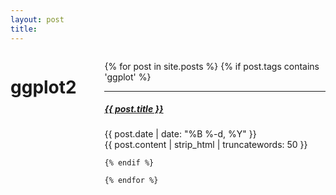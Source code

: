 ```yaml
---
layout: post
title: 
---
```


<div class="twelve columns"> 
 <h1 class="content-listing-header sans">ggplot2</h1>
  
  <ul class="content">
    {% for post in site.posts %}
    {% if post.tags contains 'ggplot' %}
        <hr class="slender">
        <a href="{{ post.url }}"><h5 class="contrast">{{ post.title }}</h5></a>
        <span class="smaller">{{ post.date | date: "%B %-d, %Y" }}</span>  <br/>
   {{ post.content | strip_html | truncatewords: 50 }}
    
    {% endif %}

    {% endfor %}
  </ul></div>


